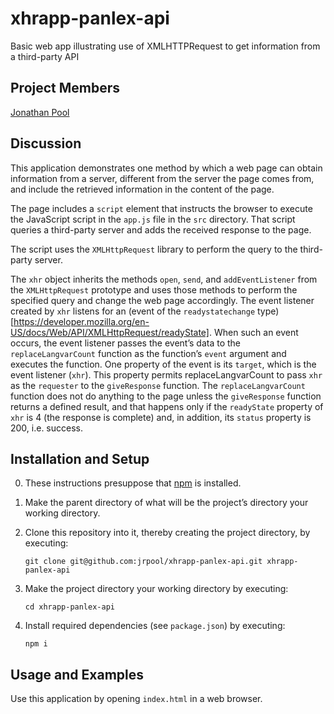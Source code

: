 # xhrapp-panlex-api
Basic web app illustrating use of XMLHTTPRequest to get information from a third-party API

## Project Members

[Jonathan Pool](https://github.com/jrpool)

## Discussion

This application demonstrates one method by which a web page can obtain information from a server, different from the server the page comes from, and include the retrieved information in the content of the page.

The page includes a `script` element that instructs the browser to execute the JavaScript script in the `app.js` file in the `src` directory. That script queries a third-party server and adds the received response to the page.

The script uses the `XMLHttpRequest` library to perform the query to the third-party server.

The `xhr` object inherits the methods `open`, `send`, and `addEventListener` from the `XMLHttpRequest` prototype and uses those methods to perform the specified query and change the web page accordingly. The event listener created by `xhr` listens for an (event of the `readystatechange` type)[https://developer.mozilla.org/en-US/docs/Web/API/XMLHttpRequest/readyState]. When such an event occurs, the event listener passes the event’s data to the `replaceLangvarCount` function as the function’s `event` argument and executes the function. One property of the event is its `target`, which is the event listener (`xhr`). This property permits replaceLangvarCount to pass `xhr` as the `requester` to the `giveResponse` function. The `replaceLangvarCount` function does not do anything to the page unless the `giveResponse` function returns a defined result, and that happens only if the `readyState` property of `xhr` is 4 (the response is complete) and, in addition, its `status` property is 200, i.e. success.

## Installation and Setup

0. These instructions presuppose that [npm][npm] is installed.

1. Make the parent directory of what will be the project’s directory your working directory.

2. Clone this repository into it, thereby creating the project directory, by executing:

    `git clone git@github.com:jrpool/xhrapp-panlex-api.git xhrapp-panlex-api`

2. Make the project directory your working directory by executing:

    `cd xhrapp-panlex-api`

3. Install required dependencies (see `package.json`) by executing:

    `npm i`

## Usage and Examples

Use this application by opening `index.html` in a web browser.

[npm]: https://www.npmjs.com/
